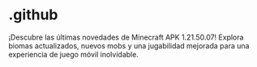 # .github
¡Descubre las últimas novedades de Minecraft APK 1.21.50.07! Explora biomas actualizados, nuevos mobs y una jugabilidad mejorada para una experiencia de juego móvil inolvidable.
